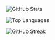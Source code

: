 ![GitHub Stats](https://versel-fork.vercel.app/api?username=akoc95&count_private=true&layout=compact&theme=radical)

![Top Languages](https://versel-fork.vercel.app/api/top-langs/?username=akoc95&count_private=true&layout=compact&theme=radical)

![GitHub Streak](https://github-readme-streak-stats.herokuapp.com?user=akoc95&count_private=true&theme=radical)
